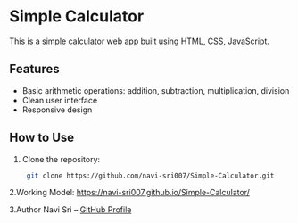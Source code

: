 # Simple Calculator

This is a simple calculator web app built using HTML, CSS, JavaScript.

## Features

- Basic arithmetic operations: addition, subtraction, multiplication, division
- Clean user interface
- Responsive design

## How to Use

1. Clone the repository:
   ```bash
    git clone https://github.com/navi-sri007/Simple-Calculator.git

2.Working Model:
https://navi-sri007.github.io/Simple-Calculator/

3.Author
Navi Sri – [GitHub Profile](https://github.com/navi-sri007)

